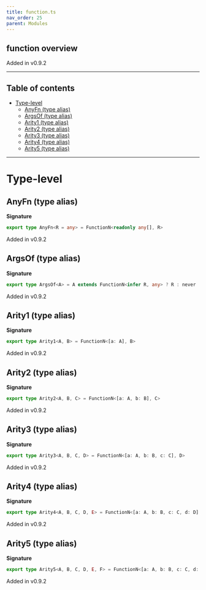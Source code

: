 ```yaml
---
title: function.ts
nav_order: 25
parent: Modules
---
```


## function overview

Added in v0.9.2

---

<h2 class="text-delta">Table of contents</h2>

- [Type-level](#type-level)
  - [AnyFn (type alias)](#anyfn-type-alias)
  - [ArgsOf (type alias)](#argsof-type-alias)
  - [Arity1 (type alias)](#arity1-type-alias)
  - [Arity2 (type alias)](#arity2-type-alias)
  - [Arity3 (type alias)](#arity3-type-alias)
  - [Arity4 (type alias)](#arity4-type-alias)
  - [Arity5 (type alias)](#arity5-type-alias)

---

# Type-level

## AnyFn (type alias)

**Signature**

```ts
export type AnyFn<R = any> = FunctionN<readonly any[], R>
```

Added in v0.9.2

## ArgsOf (type alias)

**Signature**

```ts
export type ArgsOf<A> = A extends FunctionN<infer R, any> ? R : never
```

Added in v0.9.2

## Arity1 (type alias)

**Signature**

```ts
export type Arity1<A, B> = FunctionN<[a: A], B>
```

Added in v0.9.2

## Arity2 (type alias)

**Signature**

```ts
export type Arity2<A, B, C> = FunctionN<[a: A, b: B], C>
```

Added in v0.9.2

## Arity3 (type alias)

**Signature**

```ts
export type Arity3<A, B, C, D> = FunctionN<[a: A, b: B, c: C], D>
```

Added in v0.9.2

## Arity4 (type alias)

**Signature**

```ts
export type Arity4<A, B, C, D, E> = FunctionN<[a: A, b: B, c: C, d: D], E>
```

Added in v0.9.2

## Arity5 (type alias)

**Signature**

```ts
export type Arity5<A, B, C, D, E, F> = FunctionN<[a: A, b: B, c: C, d: D, e: E], F>
```

Added in v0.9.2
